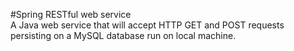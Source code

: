 
#Spring RESTful web service</br>
A Java web service that will accept HTTP GET and POST requests persisting on a MySQL database run on local machine.
